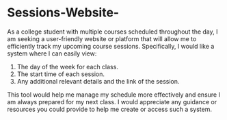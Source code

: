 # Sessions-Website-
 As a college student with multiple courses scheduled throughout the day, I am seeking a user-friendly website or platform that will allow me to efficiently track my upcoming course sessions. Specifically, I would like a system where I can easily view:

1) The day of the week for each class.
2) The start time of each session.
3) Any additional relevant details and the link of the session.

This tool would help me manage my schedule more effectively and ensure I am always prepared for my next class. I would appreciate any guidance or resources you could provide to help me create or access such a system.  
